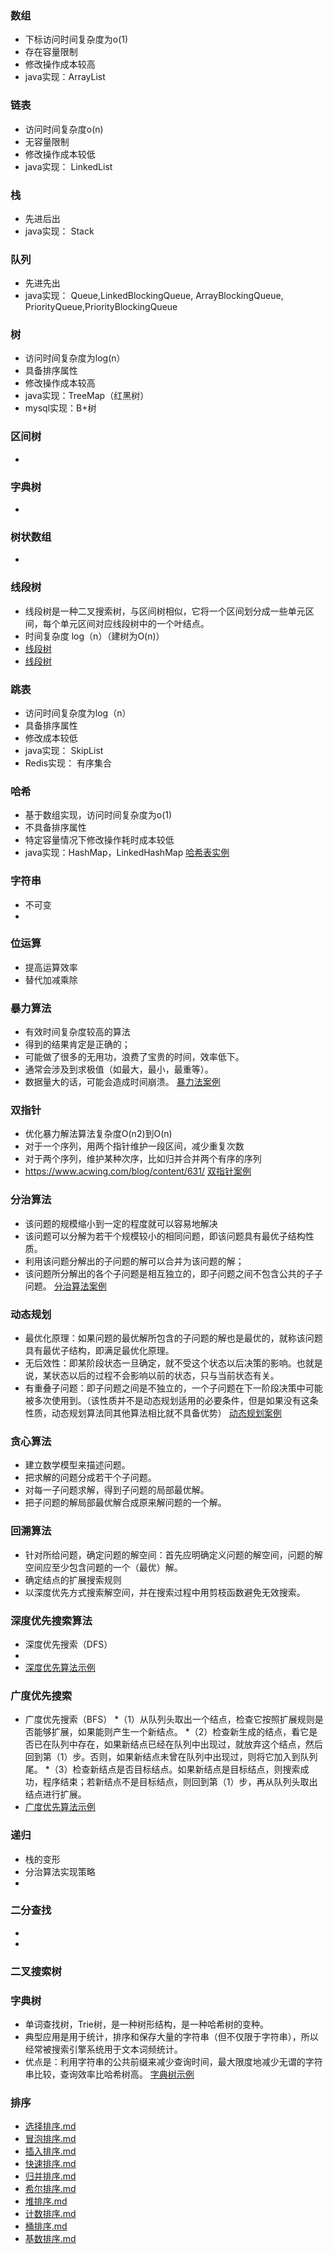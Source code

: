 ### 数组
* 下标访问时间复杂度为o(1)
* 存在容量限制
* 修改操作成本较高
* java实现：ArrayList

### 链表
* 访问时间复杂度o(n)
* 无容量限制
* 修改操作成本较低
* java实现： LinkedList

### 栈
* 先进后出
* java实现： Stack<T>

### 队列
* 先进先出
* java实现： Queue<T>,LinkedBlockingQueue, ArrayBlockingQueue, PriorityQueue,PriorityBlockingQueue
### 树
* 访问时间复杂度为log(n）
* 具备排序属性
* 修改操作成本较高
* java实现：TreeMap（红黑树）
* mysql实现：B+树

### 区间树
* 
### 字典树
* 
### 树状数组
* 
### 线段树
* 线段树是一种二叉搜索树，与区间树相似，它将一个区间划分成一些单元区间，每个单元区间对应线段树中的一个叶结点。
* 时间复杂度 log（n）（建树为O(n)）
* [线段树](https://www.cnblogs.com/xenny/p/9801703.html)
* [线段树](https://zhuanlan.zhihu.com/p/48760172)

### 跳表
* 访问时间复杂度为log（n）
* 具备排序属性
* 修改成本较低
* java实现： SkipList
* Redis实现： 有序集合

### 哈希
* 基于数组实现，访问时间复杂度为o(1)
* 不具备排序属性
* 特定容量情况下修改操作耗时成本较低
* java实现：HashMap，LinkedHashMap
[哈希表实例](哈希表.md)

### 字符串
* 不可变
* 

### 位运算
* 提高运算效率
* 替代加减乘除


### 暴力算法
* 有效时间复杂度较高的算法
* 得到的结果肯定是正确的；
* 可能做了很多的无用功，浪费了宝贵的时间，效率低下。
* 通常会涉及到求极值（如最大，最小，最重等）。
* 数据量大的话，可能会造成时间崩溃。
[暴力法案例](暴力法.md)

### 双指针
* 优化暴力解法算法复杂度O(n2)到O(n)
* 对于一个序列，用两个指针维护一段区间，减少重复次数
* 对于两个序列，维护某种次序，比如归并合并两个有序的序列
* https://www.acwing.com/blog/content/631/
[双指针案例](双指针.md)

### 分治算法
* 该问题的规模缩小到一定的程度就可以容易地解决
* 该问题可以分解为若干个规模较小的相同问题，即该问题具有最优子结构性质。
* 利用该问题分解出的子问题的解可以合并为该问题的解；
* 该问题所分解出的各个子问题是相互独立的，即子问题之间不包含公共的子子问题。
[分治算法案例](分治算法.md)

### 动态规划
* 最优化原理：如果问题的最优解所包含的子问题的解也是最优的，就称该问题具有最优子结构，即满足最优化原理。
* 无后效性：即某阶段状态一旦确定，就不受这个状态以后决策的影响。也就是说，某状态以后的过程不会影响以前的状态，只与当前状态有关。
* 有重叠子问题：即子问题之间是不独立的，一个子问题在下一阶段决策中可能被多次使用到。（该性质并不是动态规划适用的必要条件，但是如果没有这条性质，动态规划算法同其他算法相比就不具备优势）
[动态规划案例](动态规划.md)

### 贪心算法
* 建立数学模型来描述问题。
* 把求解的问题分成若干个子问题。
* 对每一子问题求解，得到子问题的局部最优解。
* 把子问题的解局部最优解合成原来解问题的一个解。

### 回溯算法
* 针对所给问题，确定问题的解空间：首先应明确定义问题的解空间，问题的解空间应至少包含问题的一个（最优）解。
* 确定结点的扩展搜索规则
* 以深度优先方式搜索解空间，并在搜索过程中用剪枝函数避免无效搜索。


### 深度优先搜索算法
* 深度优先搜索（DFS）
* 
* [深度优先算法示例](深度优先搜索.md)

### 广度优先搜索
* 广度优先搜索（BFS）
*（1）从队列头取出一个结点，检查它按照扩展规则是否能够扩展，如果能则产生一个新结点。
*（2）检查新生成的结点，看它是否已在队列中存在，如果新结点已经在队列中出现过，就放弃这个结点，然后回到第（1）步。否则，如果新结点未曾在队列中出现过，则将它加入到队列尾。
*（3）检查新结点是否目标结点。如果新结点是目标结点，则搜索成功，程序结束；若新结点不是目标结点，则回到第（1）步，再从队列头取出结点进行扩展。
* [广度优先算法示例](广度优先搜索.md)

### 递归
* 栈的变形
* 分治算法实现策略
* 

### 二分查找
* 
* 


### 二叉搜索树

### 字典树
* 单词查找树，Trie树，是一种树形结构，是一种哈希树的变种。
* 典型应用是用于统计，排序和保存大量的字符串（但不仅限于字符串），所以经常被搜索引擎系统用于文本词频统计。
* 优点是：利用字符串的公共前缀来减少查询时间，最大限度地减少无谓的字符串比较，查询效率比哈希树高。
[字典树示例](字典树.md)


### 排序
* [选择排序.md](排序/0.选择排序.md)
* [冒泡排序.md](排序/1.冒泡排序.md)
* [插入排序.md](排序/2.插入排序.md)	
* [快速排序.md](排序/3-快速排序.md)
* [归并排序.md](排序/4-归并排序.md)
* [希尔排序.md](排序/5-希尔排序.md)
* [堆排序.md](排序/6-堆排序.md)
* [计数排序.md](排序/7.计数排序.md)
* [桶排序.md](排序/8-桶排序.md)
* [基数排序.md](排序/9-基数排序.md)